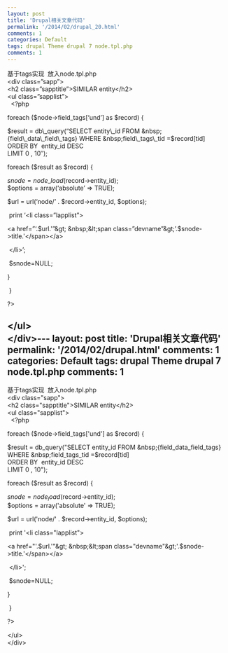 ```yaml
---
layout: post
title: 'Drupal相关文章代码'
permalink: '/2014/02/drupal_20.html'
comments: 1
categories: Default
tags: drupal Theme drupal 7 node.tpl.php
comments: 1
---
```

基于tags实现 &nbsp;放入node.tpl.php  
&lt;div class=”sapp”&gt;  
&lt;h2 class=”sapptitle”&gt;SIMILAR&nbsp;entity&lt;/h2&gt;  
&lt;ul class=”sapplist”&gt;  
&nbsp; &lt;?php

foreach ($node-&gt;field\_tags\[‘und’\] as $record) {

$result = db\_query(“SELECT entity\_id  
FROM &nbsp;{field\_data\_field\_tags}  
WHERE &nbsp;field\_tags\_tid =$record\[tid\]  
ORDER BY &nbsp;entity\_id DESC   
LIMIT 0 , 10″);

foreach ($result as $record) {

$snode=node\_load($record-&gt;entity\_id);  
$options = array(‘absolute’ =&gt; TRUE);

$url = url(‘node/’ . $record-&gt;entity\_id, $options);

&nbsp;print ‘&lt;li class=”lapplist”&gt;

&lt;a href=”‘.$url.'”&gt; &nbsp;&lt;span class=”devname”&gt;’.$snode-&gt;title.'&lt;/span&gt;&lt;/a&gt;

&nbsp;&lt;/li&gt;’;

&nbsp;$snode=NULL;

}

&nbsp;}

?&gt;

&lt;/ul&gt;  
&lt;/div&gt;---
layout: post
title: 'Drupal相关文章代码'
permalink: '/2014/02/drupal.html'
comments: 1
categories: Default
tags: drupal Theme drupal 7 node.tpl.php
comments: 1
---
基于tags实现 &nbsp;放入node.tpl.php  
&lt;div class="sapp"&gt;  
&lt;h2 class="sapptitle"&gt;SIMILAR&nbsp;entity&lt;/h2&gt;  
&lt;ul class="sapplist"&gt;  
&nbsp; &lt;?php  
  
  
foreach ($node-&gt;field_tags['und'] as $record) {  
  
$result = db_query("SELECT entity_id  
FROM &nbsp;{field_data_field_tags}  
WHERE &nbsp;field_tags_tid =$record[tid]  
ORDER BY &nbsp;entity_id DESC   
LIMIT 0 , 10");  
  
  
  
foreach ($result as $record) {  
  
$snode=node_load($record-&gt;entity_id);  
$options = array('absolute' =&gt; TRUE);  
  
$url = url('node/' . $record-&gt;entity_id, $options);  
  
  
  
  
&nbsp;print '&lt;li class="lapplist"&gt;  
  
  
&lt;a href="'.$url.'"&gt; &nbsp;&lt;span class="devname"&gt;'.$snode-&gt;title.'&lt;/span&gt;&lt;/a&gt;  
  
  
&nbsp;&lt;/li&gt;';  
  
&nbsp;$snode=NULL;  
  
  
  
}  
  
&nbsp;}  
  
  
  
?&gt;  
  
&lt;/ul&gt;  
&lt;/div&gt;